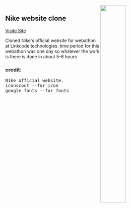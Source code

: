 <img align="right" width="40%" src="https://1000logos.net/wp-content/uploads/2021/11/Nike-Logo.png">
<h2>Nike website clone</h2>

[Visite Site](https://pawar-pratik.github.io/Nike-Clone/)<br>

Cloned Nike's official website for webathon at Linkcode technologies.
time period for this webathon was one day so whatever the work is there is done in about 5-6 hours

<h3>credit:</h3> 
<pre>Nike official website.
iconscout --for icon
google fonts --for fonts</pre>
